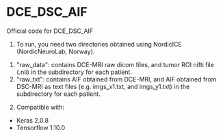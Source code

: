 # DCE_DSC_AIF
Official code for DCE_DSC_AIF

1. To run, you need two directories obtained using NordicICE (NordicNeuroLab, Norway).
 1) "raw_data": contains DCE-MRI raw dicom files, and tumor ROI nifti file (.nii) in the subdirectory for each patient.
 2) "raw_txt": contains AIF obtained from DCE-MRI, and AIF obtained from DSC-MRI as text files (e.g. imgs_x1.txt, and imgs_y1.txt) in the subdirectory for each patient.
2. Compatible with:
- Keras 2.0.8
- Tensorflow 1.10.0
